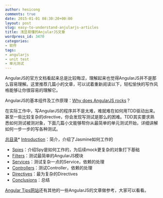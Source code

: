 ```yaml
---
author: hesicong
comments: true
date: 2015-01-01 08:30:20+00:00
layout: post
slug: easy-to-understand-anjularjs-articles
title: 浅显易懂的AnjularJS文章
wordpress_id: 3470
categories:
- 软件
tags:
- angularjs
- unit test
- 单元测试
---
```


AngularJS的官方文档看起来总是比较晦涩，理解起来也觉得AngularJS并不是那么容易理解。这里推荐几篇小的文章，可以试着重新阅读以下，轻松愉快的写作风格能够让你很容易的理解它。

AngularJS的基本组件及工作原理：[Why does AngularJS rocks](http://angular-tips.com/blog/2013/08/why-does-angular-dot-js-rock/)？

在实际工作中，写AngularJS的程序并不是太难，难就难在如何用TDD驱动出来。甚至一些比较复杂的directive，你会发现写测试是那么的困难。TDD其实要求熟悉如何测试被测对象，下面几篇小文能够帮你从最简单的单元测试开始，详细讲解如何一步一步的写各种测试。

[总目录](http://angular-tips.com/blog/2014/02/introduction-to-unit-test-toc/)* [Introduction](http://angular-tips.com/blog/2014/02/introduction-to-unit-test-introduction)：简介，介绍了Jasmine如何工作的
  * [Spies](http://angular-tips.com/blog/2014/03/introduction-to-unit-test-spies)：介绍Spy是如何工作的，为后续mock更复杂的对象打下基础
  * [Filters](http://angular-tips.com/blog/2014/04/introduction-to-unit-test-filters)：测试最简单的AngularJS模块
  * [Services](http://angular-tips.com/blog/2014/06/introduction-to-unit-test-services)：测试复杂一点的Service，依赖的处理
  * [Controllers](http://angular-tips.com/blog/2014/06/introduction-to-unit-test-controllers)：测试Controller，依赖的处理
  * [Directives](http://angular-tips.com/blog/2014/06/introduction-to-unit-test-directives)：最为复杂的Directives
  * [Conclusions](http://angular-tips.com/blog/2014/06/introduction-to-unit-test-conclusions)：总结

[Angular Tips网站](http://angular-tips.com/)还有其他的一些AngularJS的文章做参考，大家可以看看。
